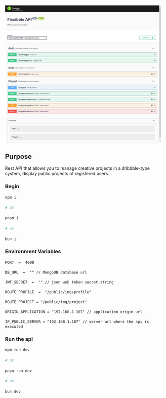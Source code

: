![capture](./public/capture.jpeg)

## Purpose

Rest API that allows you to manage creative projects in a dribbble-type system, display public projects of registered users.

### Begin

```bash
npm i

# or

pnpm i

# or

bun i
```

### Environment Variables

```env
PORT  =  4000

DB_URL  =  "" // MongoDB database url

JWT_SECRET  =  "" // json web token secret string

ROUTE_PROFILE  =  "/public/img/profile"

ROUTE_PROJECT = "/public/img/project"

ORIGIN_APPLICATION = "192.168.1.107" // application origin url

IP_PUBLIC_SERVER = "192.168.1.107" // server url where the api is executed
```

### Run the api

```bash
npm run dev

# or

pnpm run dev

# or

bun dev
```
